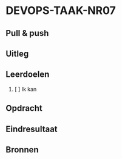 # DEVOPS-TAAK-NR07

## Pull & push

## Uitleg

## Leerdoelen

1. [ ] Ik kan 

## Opdracht


## Eindresultaat

## Bronnen
